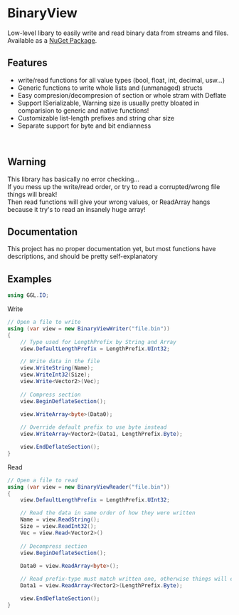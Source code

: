 # BinaryView
Low-level libary to easily write and read binary data from streams and files.<br>
Available as a [NuGet Package](https://www.nuget.org/packages/GGL.BinaryView/).
<br>

## Features
* write/read functions for all value types (bool, float, int, decimal, usw...)
* Generic functions to write whole lists and (unmanaged) structs
* Easy compresion/decompresion of section or whole stram with Deflate
* Support ISerializable, Warning size is usually pretty bloated in comparision to generic and native functions!
* Customizable list-length prefixes and string char size
* Separate support for byte and bit endianness
<br>

## Warning
This library has basically no error checking...<br>
If you mess up the write/read order, or try to read a corrupted/wrong file things will break!<br>
Then read functions will give your wrong values, or ReadArray hangs because it try's to read an insanely huge array!<br>

## Documentation
This project has no proper documentation yet, but most functions have descriptions, and should be pretty self-explanatory<br>

## Examples
```cs
using GGL.IO;
```
Write
```cs
// Open a file to write
using (var view = new BinaryViewWriter("file.bin"))
{
    // Type used for LengthPrefix by String and Array
    view.DefaultLengthPrefix = LengthPrefix.UInt32;

    // Write data in the file
    view.WriteString(Name);
    view.WriteInt32(Size);
    view.Write<Vector2>(Vec);
    
    // Compress section
    view.BeginDeflateSection();
    
    view.WriteArray<byte>(Data0);

    // Override default prefix to use byte instead
    view.WriteArray<Vector2>(Data1, LengthPrefix.Byte);

    view.EndDeflateSection();
}
```
Read
```cs
// Open a file to read
using (var view = new BinaryViewReader("file.bin"))
{
    view.DefaultLengthPrefix = LengthPrefix.UInt32;

    // Read the data in same order of how they were written
    Name = view.ReadString();
    Size = view.ReadInt32();
    Vec = view.Read<Vector2>()
    
    // Decompress section
    view.BeginDeflateSection();
    
    Data0 = view.ReadArray<byte>();

    // Read prefix-type must match written one, otherwise things will explode!
    Data1 = view.ReadArray<Vector2>(LengthPrefix.Byte);

    view.EndDeflateSection();
}
```
